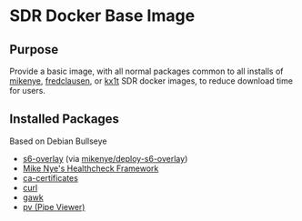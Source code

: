 # SDR Docker Base Image

## Purpose

Provide a basic image, with all normal packages common to all installs of [mikenye](https://github.com/mikenye/), [fredclausen](https://github.com/fredclausen), or [kx1t](https://github.com/kx1t/) SDR docker images, to reduce download time for users.

## Installed Packages

Based on Debian Bullseye

* [s6-overlay](https://github.com/just-containers/s6-overlay) (via [mikenye/deploy-s6-overlay](https://github.com/mikenye/deploy-s6-overlay))
* [Mike Nye's Healthcheck Framework](https://github.com/mikenye/docker-healthchecks-framework)
* [ca-certificates](https://packages.debian.org/stable/ca-certificates)
* [curl](https://packages.debian.org/stable/curl)
* [gawk](https://packages.debian.org/stable/gawk)
* [pv (Pipe Viewer)](https://packages.debian.org/stable/pv)
